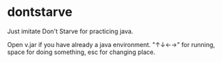 # dontstarve

Just imitate Don't Starve for practicing java.

Open v.jar if you have already a java environment. "↑↓←→" for running, space for doing something, esc for changing place.

